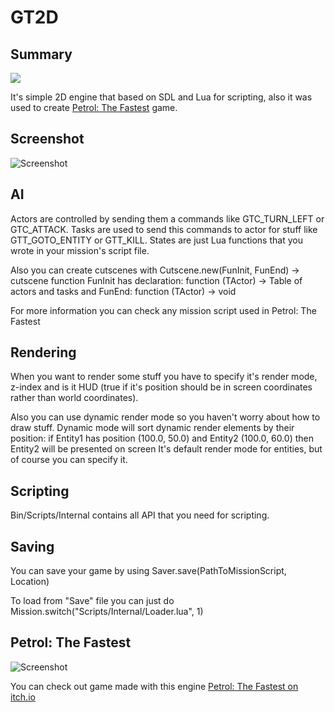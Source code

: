 # GT2D

## Summary
![](Project/Images/Header.png)

It's simple 2D engine that based on SDL and Lua for scripting,
also it was used to create [Petrol: The Fastest](https://snowfall-eagle.itch.io/petrol-the-fastest) game.

## Screenshot
![Screenshot](Project/Images/Screenshot1.png)

## AI
Actors are controlled by sending them a commands like GTC_TURN_LEFT or GTC_ATTACK.
Tasks are used to send this commands to actor for stuff like GTT_GOTO_ENTITY or GTT_KILL.
States are just Lua functions that you wrote in your mission's script file.

Also you can create cutscenes with Cutscene.new(FunInit, FunEnd) -> cutscene function
FunInit has declaration: function (TActor) -> Table of actors and tasks
and FunEnd: function (TActor) -> void

For more information you can check any mission script used in Petrol: The Fastest

## Rendering
When you want to render some stuff you have to specify it's render mode, z-index and is
it HUD (true if it's position should be in screen coordinates rather than world coordinates).

Also you can use dynamic render mode so you haven't worry about how to draw stuff.
Dynamic mode will sort dynamic render elements by their position:
if Entity1 has position (100.0, 50.0) and Entity2 (100.0, 60.0) then Entity2 will be presented on screen
It's default render mode for entities, but of course you can specify it.

## Scripting
Bin/Scripts/Internal contains all API that you need for scripting.

## Saving
You can save your game by using Saver.save(PathToMissionScript, Location)

To load from "Save" file you can just do Mission.switch("Scripts/Internal/Loader.lua", 1)

## Petrol: The Fastest
![Screenshot](Project/Images/Screenshot2.png)

You can check out game made with this engine
[Petrol: The Fastest on itch.io](https://snowfall-eagle.itch.io/petrol-the-fastest)
